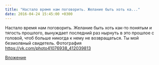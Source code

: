 ```yaml
---
title: "Настало время нам поговорить. Желание быть хоть ка..."
date: 2016-04-24 15:45:00 +0300
---
```


Настало время нам поговорить. Желание быть хоть как-то понятым и тягость прошлого, вынуждает последний раз нырнуть в это прошлое с головой, чтоб больше никогда к нему не возвращаться. Ты мой безмолвный свидетель.
Фотография
https://vk.com/photo41076938_412039813

[Вложение](https://vk.com/photo41076938_412039813)
